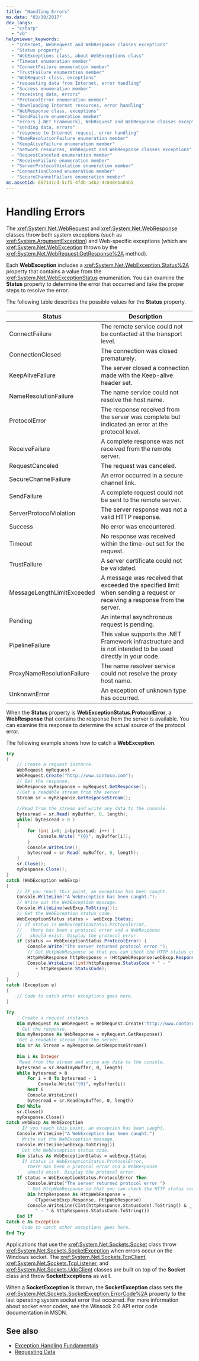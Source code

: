 ```yaml
---
title: "Handling Errors"
ms.date: "03/30/2017"
dev_langs: 
  - "csharp"
  - "vb"
helpviewer_keywords: 
  - "Internet, WebRequest and WebResponse classes exceptions"
  - "Status property"
  - "WebExceptions class, about WebExceptions class"
  - "Timeout enumeration member"
  - "ConnectFailure enumeration member"
  - "TrustFailure enumeration member"
  - "WebRequest class, exceptions"
  - "requesting data from Internet, error handling"
  - "Success enumeration member"
  - "receiving data, errors"
  - "ProtocolError enumeration member"
  - "downloading Internet resources, error handling"
  - "WebResponse class, exceptions"
  - "SendFailure enumeration member"
  - "errors [.NET Framework], WebRequest and WebResponse classes exceptions"
  - "sending data, errors"
  - "response to Internet request, error handling"
  - "NameResolutionFailure enumeration member"
  - "KeepAliveFailure enumeration member"
  - "network resources, WebRequest and WebResponse classes exceptions"
  - "RequestCanceled enumeration member"
  - "ReceiveFailure enumeration member"
  - "ServerProtocolViolation enumeration member"
  - "ConnectionClosed enumeration member"
  - "SecureChannelFailure enumeration member"
ms.assetid: 657141cd-5cf5-4fdb-a4b2-4c040eba84b5
---
```

# Handling Errors
The <xref:System.Net.WebRequest> and <xref:System.Net.WebResponse> classes throw both system exceptions (such as <xref:System.ArgumentException>) and Web-specific exceptions (which are <xref:System.Net.WebException> thrown by the <xref:System.Net.WebRequest.GetResponse%2A> method).  
  
 Each **WebException** includes a <xref:System.Net.WebException.Status%2A> property that contains a value from the <xref:System.Net.WebExceptionStatus> enumeration. You can examine the **Status** property to determine the error that occurred and take the proper steps to resolve the error.  
  
 The following table describes the possible values for the **Status** property.  
  
|Status|Description|  
|------------|-----------------|  
|ConnectFailure|The remote service could not be contacted at the transport level.|  
|ConnectionClosed|The connection was closed prematurely.|  
|KeepAliveFailure|The server closed a connection made with the Keep-alive header set.|  
|NameResolutionFailure|The name service could not resolve the host name.|  
|ProtocolError|The response received from the server was complete but indicated an error at the protocol level.|  
|ReceiveFailure|A complete response was not received from the remote server.|  
|RequestCanceled|The request was canceled.|  
|SecureChannelFailure|An error occurred in a secure channel link.|  
|SendFailure|A complete request could not be sent to the remote server.|  
|ServerProtocolViolation|The server response was not a valid HTTP response.|  
|Success|No error was encountered.|  
|Timeout|No response was received within the time-out set for the request.|  
|TrustFailure|A server certificate could not be validated.|  
|MessageLengthLimitExceeded|A message was received that exceeded the specified limit when sending a request or receiving a response from the server.|  
|Pending|An internal asynchronous request is pending.|  
|PipelineFailure|This value supports the .NET Framework infrastructure and is not intended to be used directly in your code.|  
|ProxyNameResolutionFailure|The name resolver service could not resolve the proxy host name.|  
|UnknownError|An exception of unknown type has occurred.|  
  
 When the **Status** property is **WebExceptionStatus.ProtocolError**, a **WebResponse** that contains the response from the server is available. You can examine this response to determine the actual source of the protocol error.  
  
 The following example shows how to catch a **WebException**.  
  
```csharp  
try   
{  
    // Create a request instance.  
    WebRequest myRequest =   
    WebRequest.Create("http://www.contoso.com");  
    // Get the response.  
    WebResponse myResponse = myRequest.GetResponse();  
    //Get a readable stream from the server.   
    Stream sr = myResponse.GetResponseStream();  
  
    //Read from the stream and write any data to the console.  
    bytesread = sr.Read( myBuffer, 0, length);  
    while( bytesread > 0 )   
    {  
        for (int i=0; i<bytesread; i++) {  
            Console.Write( "{0}", myBuffer[i]);  
        }  
        Console.WriteLine();  
        bytesread = sr.Read( myBuffer, 0, length);  
    }  
    sr.Close();  
    myResponse.Close();  
}  
catch (WebException webExcp)   
{  
    // If you reach this point, an exception has been caught.  
    Console.WriteLine("A WebException has been caught.");  
    // Write out the WebException message.  
    Console.WriteLine(webExcp.ToString());  
    // Get the WebException status code.  
    WebExceptionStatus status =  webExcp.Status;  
    // If status is WebExceptionStatus.ProtocolError,   
    //   there has been a protocol error and a WebResponse   
    //   should exist. Display the protocol error.  
    if (status == WebExceptionStatus.ProtocolError) {  
        Console.Write("The server returned protocol error ");  
        // Get HttpWebResponse so that you can check the HTTP status code.  
        HttpWebResponse httpResponse = (HttpWebResponse)webExcp.Response;  
        Console.WriteLine((int)httpResponse.StatusCode + " - "  
           + httpResponse.StatusCode);  
    }  
}  
catch (Exception e)   
{  
    // Code to catch other exceptions goes here.  
}  
```  
  
```vb  
Try  
    ' Create a request instance.  
    Dim myRequest As WebRequest = WebRequest.Create("http://www.contoso.com")  
    ' Get the response.  
    Dim myResponse As WebResponse = myRequest.GetResponse()  
    'Get a readable stream from the server.   
    Dim sr As Stream = myResponse.GetResponseStream()  
  
    Dim i As Integer      
    'Read from the stream and write any data to the console.  
    bytesread = sr.Read(myBuffer, 0, length)  
    While bytesread > 0  
        For i = 0 To bytesread - 1  
            Console.Write("{0}", myBuffer(i))  
        Next i  
        Console.WriteLine()  
        bytesread = sr.Read(myBuffer, 0, length)  
    End While  
    sr.Close()  
    myResponse.Close()  
Catch webExcp As WebException  
    ' If you reach this point, an exception has been caught.  
    Console.WriteLine("A WebException has been caught.")  
    ' Write out the WebException message.  
    Console.WriteLine(webExcp.ToString())  
    ' Get the WebException status code.  
    Dim status As WebExceptionStatus = webExcp.Status  
    ' If status is WebExceptionStatus.ProtocolError,   
    '   there has been a protocol error and a WebResponse   
    '   should exist. Display the protocol error.  
    If status = WebExceptionStatus.ProtocolError Then  
        Console.Write("The server returned protocol error ")  
        ' Get HttpWebResponse so that you can check the HTTP status code.  
        Dim httpResponse As HttpWebResponse = _  
           CType(webExcp.Response, HttpWebResponse)  
        Console.WriteLine(CInt(httpResponse.StatusCode).ToString() & _  
           " - " & httpResponse.StatusCode.ToString())  
    End If  
Catch e As Exception  
    ' Code to catch other exceptions goes here.  
End Try  
```  
  
 Applications that use the <xref:System.Net.Sockets.Socket> class throw <xref:System.Net.Sockets.SocketException> when errors occur on the Windows socket. The <xref:System.Net.Sockets.TcpClient>, <xref:System.Net.Sockets.TcpListener>, and <xref:System.Net.Sockets.UdpClient> classes are built on top of the **Socket** class and throw **SocketExceptions** as well.  
  
 When a **SocketException** is thrown, the **SocketException** class sets the <xref:System.Net.Sockets.SocketException.ErrorCode%2A> property to the last operating system socket error that occurred. For more information about socket error codes, see the Winsock 2.0 API error code documentation in MSDN.  
  
## See also

- [Exception Handling Fundamentals](../../standard/exceptions/exception-handling-fundamentals.md)
- [Requesting Data](requesting-data.md)
